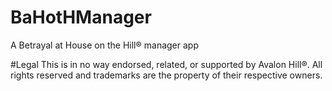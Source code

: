 # BaHotHManager
A Betrayal at House on the Hill&reg; manager app


#Legal
This is in no way endorsed, related, or supported by Avalon Hill&reg;. All rights reserved and trademarks are the property of their respective owners.
